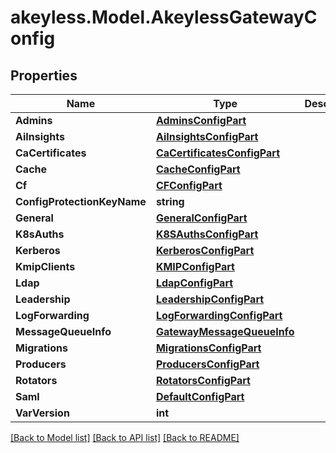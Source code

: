 # akeyless.Model.AkeylessGatewayConfig

## Properties

Name | Type | Description | Notes
------------ | ------------- | ------------- | -------------
**Admins** | [**AdminsConfigPart**](AdminsConfigPart.md) |  | [optional] 
**AiInsights** | [**AiInsightsConfigPart**](AiInsightsConfigPart.md) |  | [optional] 
**CaCertificates** | [**CaCertificatesConfigPart**](CaCertificatesConfigPart.md) |  | [optional] 
**Cache** | [**CacheConfigPart**](CacheConfigPart.md) |  | [optional] 
**Cf** | [**CFConfigPart**](CFConfigPart.md) |  | [optional] 
**ConfigProtectionKeyName** | **string** |  | [optional] 
**General** | [**GeneralConfigPart**](GeneralConfigPart.md) |  | [optional] 
**K8sAuths** | [**K8SAuthsConfigPart**](K8SAuthsConfigPart.md) |  | [optional] 
**Kerberos** | [**KerberosConfigPart**](KerberosConfigPart.md) |  | [optional] 
**KmipClients** | [**KMIPConfigPart**](KMIPConfigPart.md) |  | [optional] 
**Ldap** | [**LdapConfigPart**](LdapConfigPart.md) |  | [optional] 
**Leadership** | [**LeadershipConfigPart**](LeadershipConfigPart.md) |  | [optional] 
**LogForwarding** | [**LogForwardingConfigPart**](LogForwardingConfigPart.md) |  | [optional] 
**MessageQueueInfo** | [**GatewayMessageQueueInfo**](GatewayMessageQueueInfo.md) |  | [optional] 
**Migrations** | [**MigrationsConfigPart**](MigrationsConfigPart.md) |  | [optional] 
**Producers** | [**ProducersConfigPart**](ProducersConfigPart.md) |  | [optional] 
**Rotators** | [**RotatorsConfigPart**](RotatorsConfigPart.md) |  | [optional] 
**Saml** | [**DefaultConfigPart**](DefaultConfigPart.md) |  | [optional] 
**VarVersion** | **int** |  | [optional] 

[[Back to Model list]](../README.md#documentation-for-models) [[Back to API list]](../README.md#documentation-for-api-endpoints) [[Back to README]](../README.md)

